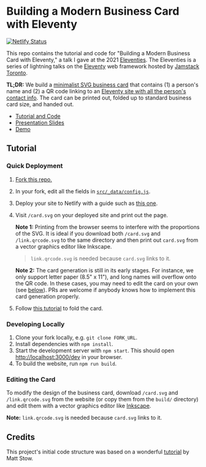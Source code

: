 # Building a Modern Business Card with Eleventy

[![Netlify Status](https://api.netlify.com/api/v1/badges/e6286d91-fdc6-4e35-b8cf-c5276c888036/deploy-status)](https://app.netlify.com/sites/btjanakacontact/deploys)

This repo contains the tutorial and code for "Building a Modern Business Card
with Eleventy," a talk I gave at the 2021
[Eleventies](https://www.meetup.com/JAMstack-Toronto/events/281278073/). The
Eleventies is a series of lightning talks on the
[Eleventy](https://www.11ty.dev) web framework hosted by
[Jamstack Toronto](https://twitter.com/JAMstackTORONTO).

**TL;DR:** We build a
[minimalist SVG business card](https://contact.btjanaka.net/card.svg) that
contains (1) a person's name and (2) a QR code linking to an
[Eleventy site with all the person's contact info](https://contact.btjanaka.net).
The card can be printed out, folded up to standard business card size, and
handed out.

- [Tutorial and Code](https://github.com/btjanaka/contact)
- [Presentation Slides](https://btjanaka.net/eleventy-business-card/)
- [Demo](https://contact.btjanaka.net)

## Tutorial

### Quick Deployment

1. [Fork this repo.](https://github.com/btjanaka/contact/fork)
1. In your fork, edit all the fields in
   [`src/_data/config.js`](src/_data/config.js).
1. Deploy your site to Netlify with a guide such as
   [this one](https://www.netlify.com/blog/2016/09/29/a-step-by-step-guide-deploying-on-netlify/).
1. Visit `/card.svg` on your deployed site and print out the page.

   **Note 1:** Printing from the browser seems to interfere with the proportions
   of the SVG. It is ideal if you download both `/card.svg` and
   `/link.qrcode.svg` to the same directory and then print out `card.svg` from a
   vector graphics editor like Inkscape.

   > `link.qrcode.svg` is needed because `card.svg` links to it.

   **Note 2:** The card generation is still in its early stages. For instance,
   we only support letter paper (8.5" x 11"), and long names will overflow onto
   the QR code. In these cases, you may need to edit the card on your own (see
   [below](#editing-the-card)). PRs are welcome if anybody knows how to
   implement this card generation properly.

1. Follow [this tutorial](https://youtu.be/oSXVQ_N-7D0) to fold the card.

### Developing Locally

1. Clone your fork locally, e.g. `git clone FORK_URL`.
1. Install dependencies with `npm install`.
1. Start the development server with `npm start`. This should open
   <http://localhost:3000/dev> in your browser.
1. To build the website, run `npm run build`.

### Editing the Card

To modify the design of the business card, download `/card.svg` and
`/link.qrcode.svg` from the website (or copy them from the `build/` directory)
and edit them with a vector graphics editor like
[Inkscape](https://inkscape.org).

**Note:** `link.qrcode.svg` is needed because `card.svg` links to it.

## Credits

This project's initial code structure was based on a wonderful
[tutorial](https://dev.to/stowball/creating-a-production-ready-eleventy-project-with-webpack-babel-and-sass-35ep)
by Matt Stow.
